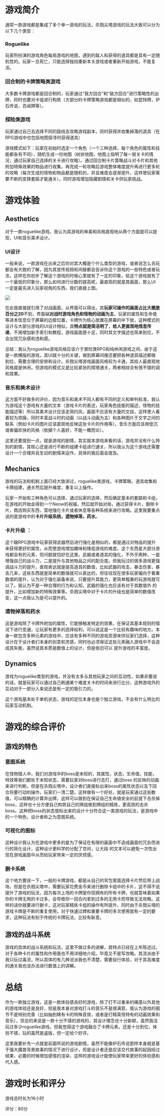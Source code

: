 # 游戏简介

通常一款游戏都是集成了多个单一游戏的玩法，杀戮尖塔游戏的玩法大致可以分为以下几个类型：

### Roguelike

玩家所扮演的游戏角色每局游戏的地图，遇到的敌人和获得的道具都是具有一定随机性的。玩家一旦死亡，只能选择独挡重新本关游戏或者重新开始游戏，不能复活。

### 回合制的卡牌策略类游戏

大多数卡牌游戏都是回合制的，玩家通过“我方回合”和“敌方回合”进行策略性的出牌，同时也要对卡组进行构筑（大部分的卡牌策略游戏都是相似的，如昆特牌，炉石传说，百闻牌等）。

### 探险类游戏

玩家通过自己去选择不同的路线去攻略游戏副本，同时获得并收集掉落的道具（在RPG游戏中也包括地图探寻时获得道具）

游戏模式如下：玩家在初始时选定一个角色（一个三种选择，每个角色的属性和技能都各有不同），随机生成一份地图（树状地图，地图上指明了每一层关卡的情况，通过玩家自己选择的关卡进行攻略）。通过回合制卡片策略战斗对卡片和其他附加特殊效果的物品进行收集。再完成一轮攻略后游戏整体难度提升再进行更多轮的攻略（每次生成的怪物和物品都是随机的，并且难度会逐渐提升，这样使玩家需要不断的变换套路才能通关）。同时游戏增加隐藏剧情和关卡供玩家挑战。

# 游戏体验



##      Aesthetics

对于一款roguelike游戏，我认为其游戏的审美和风格直观地从两个方面就可以提现，UI和音乐美术设计。

### UI设计

一般来说，一款游戏在出来之后你对其大概是个什么类型的游戏，或者说怎么去玩都会有大致的了解，因为其宣传视频和间接都会告诉你这个游戏的一些特色或者玩法，这样在你初步了解这个游戏的时候心里就有了一定的印象，给这个游戏就有了一个最低的印象分，那么如何进行分数的提高呢，最直观的就是其画面，那么UI一定是最先进入玩家视角的东西，我们直接上图。

![](assets/games1.png)

在此我直接就引用了对战画面，从界面可以得出，其**玩家可操作的画面占比大概是百分之20**不到，界面**以对战时游戏角色和怪物的动画为主**，玩家的属性和生命值等进本信息位于屏幕的边框位置，卡牌作为核心放置在屏幕的中下放，这种模式的设计与大部分游戏的UI设计相似，其**特点就是简洁明了**，**给人更直观地信息传递**，不用增加新手索引和教程，游戏画面感十足，同时其文字描述也简单到位，不会出现冗杂感和违和感。

总结：我认为roguelike游戏风格应该介于冒险类RPG和纯休闲游戏之间，由于这是一款横版的游戏，其UI就十分的关键，做到屏幕间接还要把各种道具描述都做到位，需要合理的安排和设计。杀戮尖塔游戏画面风格较为卡通，其给人最直观地风格就是休闲，但游戏的模式又是比较紧张的爬塔通关，两者相综合有很不错的调和效果。

### 音乐和美术设计

这方面不好做多的评价，因为音乐和美术不同人都有不同的定义和审判标准，我认为游戏这个游戏有大量的文本（游戏卡片的表述，玩家角色技能的描述，怪物的技能描述等）所以其美术设计应该走简约风，画面不应该有大量的文段，这样使人看着较为烦躁，同时丰富战斗时的动画（以战斗动画为主）和各种图片于文字之间的联系（例如卡片的图片应该直观地反映这张卡片的作用等）。音乐方面应该用低沉或者偏欢快的风格（依据个人喜好，不能一概而论）。

这里还要提到一点，就是游戏的剧情，其实就本游戏来看的话，游戏并没有什么特别的剧情，其核心还是进行不断的组建卡组进行通关，所以我认为这个游戏还需要设计一个合理并且生动的剧情来运作，具体的我后面会提及。

## Mechanics

游戏的玩法和机制上面已经大致讲过，roguelike类游戏，卡牌策略，道具收集和卡牌组建，通关然后提升难度，重复以上操作。

玩家一开始有三种角色可以选择，通过玩家的选择，然后确定基本的套路和卡组，在游戏的开始会得到一个Neow的祝福，然后就开始对局，通过获得卡片，删除卡片，商店购买东西，营地强化卡片或者休息等各种系统来进行攻略。这里我要重点说的是游戏中的**卡片升级系统，遗物掉落，药水**。

### 卡片升级 ：

这个跟RPG游戏中玩家获得武器然后进行强化是相似的，都是通过对物品的提升来获得更好的属性，从而使游戏增加趣味和降低游戏的难度。这个东西是大部分游戏都会有的元素，但问题就恰好在这里。武器或者道具的强化，不外乎两种，一是增强自己的战斗力，二是提升与其他物品之间的配合度。但我玩过的很多游戏更强调战斗力的提升，直观表达就是提高道具的数值，比如武器的攻击，暴击伤害，暴击几率，这些东西就是简单的数值就可以表达的，但往往现在很多玩家偏向于看重数值的提升，认为对于强化装备来说，只要提升其能力，更简单粗暴的玩游戏就可以了。我认为不是一种合理的行为和认知，武器的强化也应该有对于其数值外 的提升，比如增加新的特殊效果等。杀戮尖塔中对于卡片的升级也是简单的数值改变，这一点我认为是可以提升的。

### 遗物掉落和药水

这是游戏除了卡牌外附加的属性，它能够触发特定的效果，在保证其基本规则的情况下进行变通，让玩家有更多的选择权利，可以说这是一个比较有趣味的地方。本身一款包含多种元素的游戏中，应该有多种不同的游戏资源来供玩家们选择，这种设计在于设计者们本身的创意和灵感，同时也必须保证这些元素融入游戏中不会造成其失衡，虽然说其本质是数值上的设计，但是依旧可以 提升游戏的丰富度。

## Dynamics

游戏为roguelike类型的游戏，并没有太多与其他玩家之间的互动性，如果非要说的话，就是玩家可以通过自己刷通某个难度关卡的时间来进行比分，这种游戏外的互动对于一部分人来说还是有一定的吸引力的。

这个游戏基本处于单机状态，游戏的定位本身也是个独立游戏，不会有什么特比的玩家互动机制。

# 游戏的综合评价

## 游戏的特色

### 意图系统

在怪物猎人中，我们对游戏中的boss是未知的，其属性，状态，生命值，技能，特效等我们都处于未知状态，需要玩家对boss进行击打，通过boss 的反映的动画来进行判断。但是在杀戮尖塔中，设计者们直接标出来boss的属性状态以及下回合将要行动的操作，玩家们一清二楚。这样做有一个好处，就是玩家通过这些数值，可以精确的计算并出牌，这样可以做到在保证自己生命值安全的前提下击杀掉boss，这样也十分方便自己构筑自己的牌组做到牌组的精炼，更高效的击杀boss。这种把boss的状态值标出来的设计十分符合这一类游戏的玩法，是游戏中的一个特色，设计者称之为意图系统。

### 可视化的图标

这种设计我认为在游戏中更多的是为了保证在有限的画面中不造成画面的冗杂而进行的简化设计，这种设计更科学的分配了空间，让大段 的文本可以避免一次性出现在游戏画面中从而给玩家带来一定的厌烦感。

### 删卡系统

这个地方要说一下，一般的卡牌游戏，都是从自己的背包里面选择卡片然后带上战场，但是在杀戮尖塔中，需要玩家花费金币来进行删除卡组中的卡片，这不得不说提升了游戏的玩法，因为每次上场的卡牌是你现拥有的所有卡牌，也就意味着如果你的卡牌无用的卡过多，会导致你一回合内拿到过多的无用卡而导致无法攻略。这样的话你就要进行删卡，这对玩家精炼卡组的操作有所提升，同时由于杀戮尖塔的游戏卡牌是不断的重复使用，对于快速过牌和重要卡牌的多次使用就有一定的要求，这种玩法有别于传统的卡牌玩法，比较有新意。

## 游戏的战斗系统

游戏的具体的战斗系统和玩法，这里不做过多的讲解，其特点已经在上年陈述过。对于各种卡片的属性和作用我也不用详细地介绍，毕竟又不是写攻略。其流派由于我只玩过毒流，所以具体的有几种流派我也不清楚，需要自行体验，对于其高难度的通关我也没办法进行数值上的讲解。

# 总结

作为一款独立游戏，这是一款体验感良好的游戏，除了打不过重来的痛感以外其他的游戏体验还是良好，但是我本身对游戏打斗的音乐不是很满意，我认为游戏的细节不是特别完善（比如抽到稀有卡的特殊音效，或者是打精英怪特有的动画效果和音乐），但总的来说是一款十分不错的游戏的，其设计理念也十分新颖，虽然我没玩过多少roguelike游戏，但我觉得这个游戏融合了卡牌元素，还是十分到位，体验不错，玩的虽然是盗版，但一定给个好评。

这里我要补充一点就是前面所说的游戏剧情，虽然不能像炉石传说那样本身就是基于强大魔兽背景故事的情况下进行设计，但是设计者还是应该交代故事的起因经过结果，必要的时候增加感情的渲染，这样的游戏设计能使玩家带来更好的体验感和代入感。

# 游戏时长和评分

游戏总时长为16小时

评分：80分

